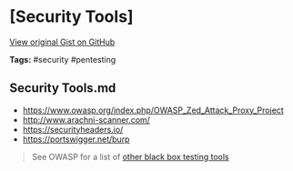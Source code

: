 # [Security Tools] 

[View original Gist on GitHub](https://gist.github.com/Integralist/8a3cce24fe7a5794eafd445a33b0e03f)

**Tags:** #security #pentesting

## Security Tools.md

- https://www.owasp.org/index.php/OWASP_Zed_Attack_Proxy_Project
- http://www.arachni-scanner.com/
- https://securityheaders.io/
- https://portswigger.net/burp

> See OWASP for a list of [other black box testing tools](https://www.owasp.org/index.php/Appendix_A:_Testing_Tools)

